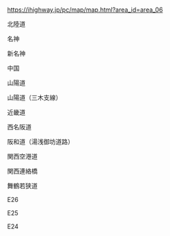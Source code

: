 ### 
https://ihighway.jp/pc/map/map.html?area_id=area_06

北陸道

名神

新名神

中国

山陽道

山陽道（三木支線）

近畿道

西名阪道

阪和道（湯浅御坊道路）

関西空港道

関西連絡橋

舞鶴若狭道


E26

E25

E24



















